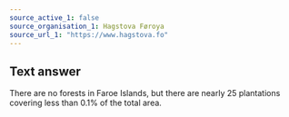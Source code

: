 ```yaml
---
source_active_1: false
source_organisation_1: Hagstova Føroya
source_url_1: "https://www.hagstova.fo"
---
```

## Text answer
There are no forests in Faroe Islands, but there are nearly 25 plantations covering less than 0.1% of the total area.
